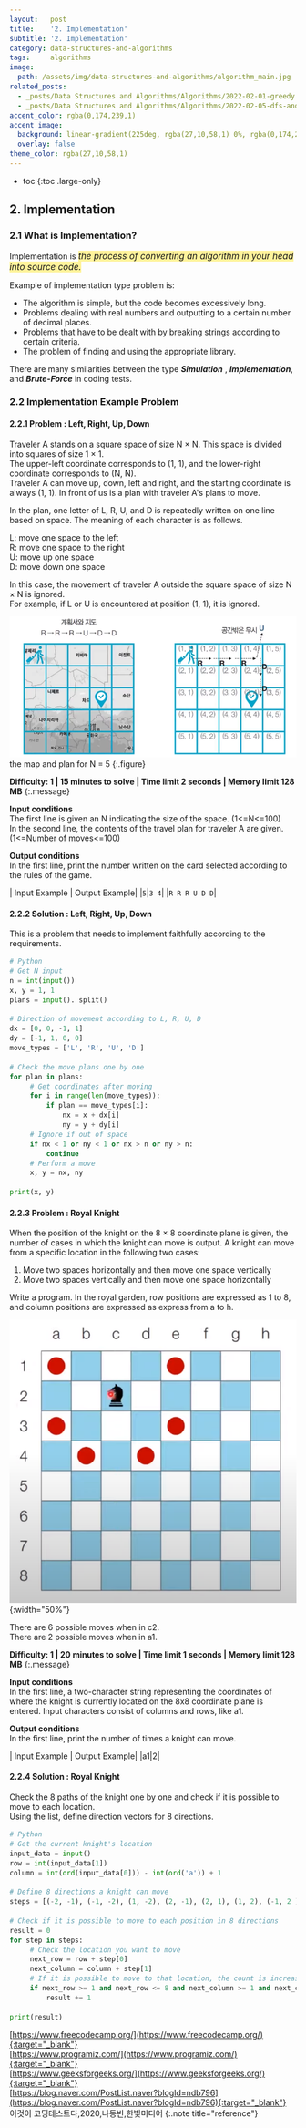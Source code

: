 ```yaml
---
layout:   post
title:    '2. Implementation'
subtitle: '2. Implementation'
category: data-structures-and-algorithms
tags:     algorithms
image: 
  path: /assets/img/data-structures-and-algorithms/algorithm_main.jpg
related_posts: 
  - _posts/Data Structures and Algorithms/Algorithms/2022-02-01-greedy.md
  - _posts/Data Structures and Algorithms/Algorithms/2022-02-05-dfs-and-bfs.md
accent_color: rgba(0,174,239,1)
accent_image:
  background: linear-gradient(225deg, rgba(27,10,58,1) 0%, rgba(0,174,239,1) 80%)
  overlay: false
theme_color: rgba(27,10,58,1)
---
```


* toc
{:toc .large-only}

## 2. Implementation

### 2.1 What is Implementation?

Implementation is <span style='background-color: #FFF39B; font-size:1.1em'>*the process of converting an algorithm in your head into source code.*</span>

Example of implementation type problem is:
- The algorithm is simple, but the code becomes excessively long.
- Problems dealing with real numbers and outputting to a certain number of decimal places.
- Problems that have to be dealt with by breaking strings according to certain criteria.
- The problem of finding and using the appropriate library.

There are many similarities between the type ***Simulation*** , ***Implementation***, and ***Brute-Force*** in coding tests.

### 2.2 Implementation Example Problem  


#### 2.2.1 Problem : Left, Right, Up, Down

Traveler A stands on a square space of size N × N. This space is divided into squares of size 1 × 1. <br>
The upper-left coordinate corresponds to (1, 1), and the lower-right coordinate corresponds to (N, N). <br>
Traveler A can move up, down, left and right, and the starting coordinate is always (1, 1). In front of us is a plan with traveler A's plans to move.

In the plan, one letter of L, R, U, and D is repeatedly written on one line based on space.
The meaning of each character is as follows.

L: move one space to the left <br>
R: move one space to the right <br>
U: move up one space <br>
D: move down one space <br>

In this case, the movement of traveler A outside the square space of size N × N is ignored. <br>
For example, if L or U is encountered at position (1, 1), it is ignored. <br>

![left-right-up-down_example](/assets/img/coding-test/left-right-up-down_example.png)
the map and plan for N = 5
{:.figure}

**Difficulty: 1 \| 15 minutes to solve \| Time limit 2 seconds \| Memory limit 128 MB**
{:.message}

**Input conditions** <br>
The first line is given an N indicating the size of the space. (1<=N<=100) <br>
In the second line, the contents of the travel plan for traveler A are given. (1<=Number of moves<=100)

**Output conditions** <br>
In the first line, print the number written on the card selected according to the rules of the game.

| Input Example | Output Example|
|`5`|`3 4`|
|`R R R U D D`|

#### 2.2.2 Solution : Left, Right, Up, Down

This is a problem that needs to implement faithfully according to the requirements.

~~~py
# Python
# Get N input
n = int(input())
x, y = 1, 1
plans = input(). split()

# Direction of movement according to L, R, U, D
dx = [0, 0, -1, 1]
dy = [-1, 1, 0, 0]
move_types = ['L', 'R', 'U', 'D']

# Check the move plans one by one
for plan in plans:
     # Get coordinates after moving
     for i in range(len(move_types)):
         if plan == move_types[i]:
             nx = x + dx[i]
             ny = y + dy[i]
     # Ignore if out of space
     if nx < 1 or ny < 1 or nx > n or ny > n:
         continue
     # Perform a move
     x, y = nx, ny

print(x, y)
~~~

#### 2.2.3 Problem : Royal Knight

When the position of the knight on the 8 × 8 coordinate plane is given, the number of cases in which the knight can move is output. A knight can move from a specific location in the following two cases:

1. Move two spaces horizontally and then move one space vertically
2. Move two spaces vertically and then move one space horizontally

Write a program. In the royal garden, row positions are expressed as 1 to 8, and column positions are expressed as
express from a to h.

![Royal Knight](/assets/img/coding-test/royal-knight.png){:width="50%"}

There are 6 possible moves when in c2.<br>
There are 2 possible moves when in a1.

**Difficulty: 1 \| 20 minutes to solve \| Time limit 1 seconds \| Memory limit 128 MB**
{:.message}

**Input conditions** <br>
In the first line, a two-character string representing the coordinates of where the knight is currently located on the 8x8 coordinate plane is entered. Input characters consist of columns and rows, like a1.

**Output conditions** <br>
In the first line, print the number of times a knight can move.

| Input Example | Output Example|
|a1|2|

#### 2.2.4 Solution : Royal Knight

Check the 8 paths of the knight one by one and check if it is possible to move to each location. <br>
Using the list, define direction vectors for 8 directions.

~~~py
# Python
# Get the current knight's location
input_data = input()
row = int(input_data[1])
column = int(ord(input_data[0])) - int(ord('a')) + 1

# Define 8 directions a knight can move
steps = [(-2, -1), (-1, -2), (1, -2), (2, -1), (2, 1), (1, 2), (-1, 2 ), (-2, 1)]

# Check if it is possible to move to each position in 8 directions
result = 0
for step in steps:
     # Check the location you want to move
     next_row = row + step[0]
     next_column = column + step[1]
     # If it is possible to move to that location, the count is increased.
     if next_row >= 1 and next_row <= 8 and next_column >= 1 and next_column <= 8:
         result += 1

print(result)
~~~




[https://www.freecodecamp.org/](https://www.freecodecamp.org/){:target="_blank"}<br>
[https://www.programiz.com/](https://www.programiz.com/){:target="_blank"}<br>
[https://www.geeksforgeeks.org/](https://www.geeksforgeeks.org/){:target="_blank"}<br>
[https://blog.naver.com/PostList.naver?blogId=ndb796](https://blog.naver.com/PostList.naver?blogId=ndb796){:target="_blank"}<br>
이것이 코딩테스트다,2020,나동빈,한빛미디어
{:.note title="reference"}